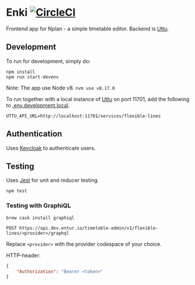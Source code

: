 # Enki [![CircleCI](https://circleci.com/gh/entur/enki.svg?style=svg)](https://circleci.com/gh/entur/enki)

Frontend app for Nplan - a simple timetable editor. Backend is [Uttu](https://github.com/entur/uttu).

## Development

To run for development, simply do:

```
npm install
npm run start-devenv
```
Note: The app use Node v8. `nvm use v8.17.0`

To run together with a local instance of [Uttu](https://github.com/entur/uttu) on port 11701, add the following to [.env.development.local](.env.development.local).

```
UTTU_API_URL=http://localhost:11701/services/flexible-lines
```

## Authentication

Uses [Keycloak](http://www.keycloak.org/) to authenticate users.

## Testing

Uses [Jest](https://facebook.github.io/jest) for unit and reducer testing.

```
npm test
```

### Testing with GraphiQL
```
brew cask install graphiql
```

    POST https://api.dev.entur.io/timetable-admin/v1/flexible-lines/<provider>/graphql

Replace `<provider>` with the provider codespace of your choice.

HTTP-header:
```json
{
    "Authorization": "Bearer <token>"
}
```

